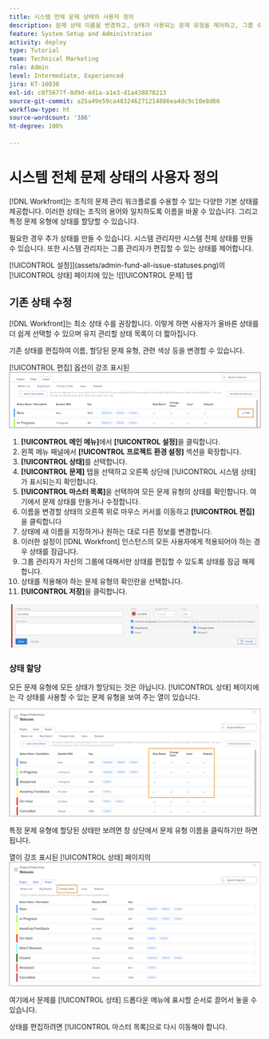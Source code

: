 ```yaml
---
title: 시스템 전체 문제 상태의 사용자 정의
description: 문제 상태 이름을 변경하고, 상태가 사용되는 문제 유형을 제어하고, 그룹 수준의 사용자 정의를 위한 잠금/잠금 해제 상태에 대해 알아봅니다.
feature: System Setup and Administration
activity: deploy
type: Tutorial
team: Technical Marketing
role: Admin
level: Intermediate, Experienced
jira: KT-10030
exl-id: c8f5677f-8d9d-4d1a-a1e3-d1a438878213
source-git-commit: a25a49e59ca483246271214886ea4dc9c10e8d66
workflow-type: ht
source-wordcount: '386'
ht-degree: 100%

---
```


# 시스템 전체 문제 상태의 사용자 정의

[!DNL Workfront]는 조직의 문제 관리 워크플로를 수용할 수 있는 다양한 기본 상태를 제공합니다. 이러한 상태는 조직의 용어와 일치하도록 이름을 바꿀 수 있습니다. 그리고 특정 문제 유형에 상태를 할당할 수 있습니다.

필요한 경우 추가 상태를 만들 수 있습니다. 시스템 관리자만 시스템 전체 상태를 만들 수 있습니다. 또한 시스템 관리자는 그룹 관리자가 편집할 수 있는 상태를 제어합니다.

[!UICONTROL 설정]](assets/admin-fund-all-issue-statuses.png)의 [!UICONTROL 상태] 페이지에 있는 ![[!UICONTROL 문제] 탭

## 기존 상태 수정

[!DNL Workfront]는 최소 상태 수를 권장합니다. 이렇게 하면 사용자가 올바른 상태를 더 쉽게 선택할 수 있으며 유지 관리할 상태 목록이 더 짧아집니다.

기존 상태를 편집하여 이름, 할당된 문제 유형, 관련 색상 등을 변경할 수 있습니다.

[!UICONTROL 편집] 옵션이 강조 표시된 ![문제 상태 목록](assets/admin-fund-edit-issue-status.png)

1. **[!UICONTROL 메인 메뉴]**&#x200B;에서 **[!UICONTROL 설정]**&#x200B;을 클릭합니다.
1. 왼쪽 메뉴 패널에서 **[!UICONTROL 프로젝트 환경 설정]** 섹션을 확장합니다.
1. **[!UICONTROL 상태]**&#x200B;를 선택합니다.
1. **[!UICONTROL 문제]** 탭을 선택하고 오른쪽 상단에 [!UICONTROL 시스템 상태]가 표시되는지 확인합니다.
1. **[!UICONTROL 마스터 목록]**&#x200B;을 선택하여 모든 문제 유형의 상태를 확인합니다. 여기에서 문제 상태를 만들거나 수정합니다.
1. 이름을 변경할 상태의 오른쪽 위로 마우스 커서를 이동하고 **[!UICONTROL 편집]**&#x200B;을 클릭합니다
1. 상태에 새 이름을 지정하거나 원하는 대로 다른 정보를 변경합니다.
1. 이러한 설정이 [!DNL Workfront] 인스턴스의 모든 사용자에게 적용되어야 하는 경우 상태를 잠급니다.
1. 그룹 관리자가 자신의 그룹에 대해서만 상태를 편집할 수 있도록 상태를 잠금 해제합니다.
1. 상태를 적용해야 하는 문제 유형의 확인란을 선택합니다.
1. **[!UICONTROL 저장]**&#x200B;을 클릭합니다.

![새 상태를 만드는 창](assets/admin-fund-edit-issue-status-2.png)

### 상태 할당

모든 문제 유형에 모든 상태가 할당되는 것은 아닙니다. [!UICONTROL 상태] 페이지에는 각 상태를 사용할 수 있는 문제 유형을 보여 주는 열이 있습니다.

![상태 페이지의 문제 탭에서 강조 표시된 순서 변경](assets/admin-fund-issue-type-statuses.png)


특정 문제 유형에 할당된 상태만 보려면 창 상단에서 문제 유형 이름을 클릭하기만 하면 됩니다.

열이 강조 표시된 [!UICONTROL 상태] 페이지의 ![[!UICONTROL 문제] 탭](assets/admin-fund-statuses-issue-type.png)

여기에서 문제를 [!UICONTROL 상태] 드롭다운 메뉴에 표시할 순서로 끌어서 놓을 수 있습니다.

상태를 편집하려면 [!UICONTROL 마스터 목록]으로 다시 이동해야 합니다.
